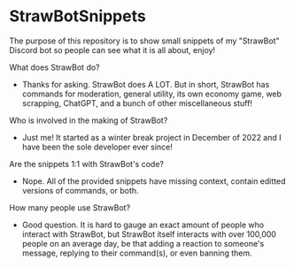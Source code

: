 # StrawBotSnippets
The purpose of this repository is to show small snippets of my "StrawBot" Discord bot so people can see what it is all about, enjoy!

What does StrawBot do?

- Thanks for asking. StrawBot does A LOT. But in short, StrawBot has commands for moderation, general utility, its own economy game, web scrapping, ChatGPT, and a bunch of other miscellaneous stuff!

Who is involved in the making of StrawBot?

- Just me! It started as a winter break project in December of 2022 and I have been the sole developer ever since!

Are the snippets 1:1 with StrawBot's code?

- Nope. All of the provided snippets have missing context, contain editted versions of commands, or both.

How many people use StrawBot?
- Good question. It is hard to gauge an exact amount of people who interact with StrawBot, but StrawBot itself interacts with over 100,000 people on an average day, be that adding a reaction to someone's message, replying to their command(s), or even banning them. 
